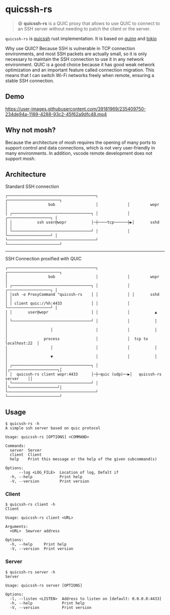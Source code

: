 # quicssh-rs

> :smile: **quicssh-rs** is a QUIC proxy that allows to use QUIC to connect to an SSH server without needing to patch the client or the server. 

`quicssh-rs` is [quicssh](https://github.com/moul/quicssh) rust implementation. It is based on [quinn](https://github.com/quinn-rs/quinn) and [tokio](https://github.com/tokio-rs/tokio)

Why use QUIC? Because SSH is vulnerable in TCP connection environments, and most SSH packets are actually small, so it is only necessary to maintain the SSH connection to use it in any network environment. QUIC is a good choice because it has good weak network optimization and an important feature called connection migration. This means that I can switch Wi-Fi networks freely when remote, ensuring a stable SSH connection.

## Demo
https://user-images.githubusercontent.com/39181969/235409750-234de94a-1189-4288-93c2-45f62a9dfc48.mp4

## Why not mosh?
Because the architecture of mosh requires the opening of many ports to support control and data connections, which is not very user-friendly in many environments. In addition, vscode remote development does not support mosh.

## Architecture

Standard SSH connection

```
┌───────────────────────────────────────┐             ┌───────────────────────┐
│                  bob                  │             │         wopr          │
│ ┌───────────────────────────────────┐ │             │ ┌───────────────────┐ │
│ │           ssh user@wopr           │─┼────tcp──────┼▶│       sshd        │ │
│ └───────────────────────────────────┘ │             │ └───────────────────┘ │
└───────────────────────────────────────┘             └───────────────────────┘
```



---

SSH Connection proxified with QUIC

```
┌───────────────────────────────────────┐             ┌───────────────────────┐
│                  bob                  │             │         wopr          │
│ ┌───────────────────────────────────┐ │             │ ┌───────────────────┐ │
│ │ssh -o ProxyCommand "quicssh-rs    │ │             │ │       sshd        │ │
│ │ client quic://%h:4433             │ │             │ └───────────────────┘ │
│ │       user@wopr                   │ │             │           ▲           │
│ └───────────────────────────────────┘ │             │           │           │
│                   │                   │             │           │           │
│                process                │             │  tcp to localhost:22  │
│                   │                   │             │           │           │
│                   ▼                   │             │           │           │
│ ┌───────────────────────────────────┐ │             │┌─────────────────────┐│
│ │  quicssh-rs client wopr:4433      │─┼─quic (udp)──▶│   quicssh-rs server    ││
│ └───────────────────────────────────┘ │             │└─────────────────────┘│
└───────────────────────────────────────┘             └───────────────────────┘
```

## Usage

```console
$ quicssh-rs -h
A simple ssh server based on quic protocol

Usage: quicssh-rs [OPTIONS] <COMMAND>

Commands:
  server  Server
  client  Client
  help    Print this message or the help of the given subcommand(s)

Options:
      --log <LOG_FILE>  Location of log, Defalt if
  -h, --help            Print help
  -V, --version         Print version
   ```

### Client

```console
$ quicssh-rs client -h
Client

Usage: quicssh-rs client <URL>

Arguments:
  <URL>  Sewrver address

Options:
  -h, --help     Print help
  -V, --version  Print version
```

### Server

```console
$ quicssh-rs server -h
Server

Usage: quicssh-rs server [OPTIONS]

Options:
  -l, --listen <LISTEN>  Address to listen on [default: 0.0.0.0:4433]
  -h, --help             Print help
  -V, --version          Print version
```
